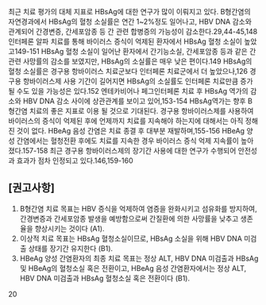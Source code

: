 최근 치료 평가의 대체 지표로 HBsAg에 대한 연구가 많이 이뤄지고 있다. B형간염의 자연경과에서 HBsAg의 혈청 소실률은 연간 1~2%정도 일어나고, HBV DNA 감소와 관계되어 간경변증, 간세포암종 등 간 관련 합병증의 가능성이 감소한다.29,44-45,148 인터페론 알파 치료를 통해 바이러스 증식이 억제된 환자에서 HBsAg 혈청 소실이 높았고149-151 HBsAg 혈청 소실이 일어난 환자에서 간기능소실, 간세포암종 등과 같은 간 관련 사망률의 감소를 보였지만, HBsAg의 소실률은 매우 낮은 편이다.149 HBsAg의 혈청 소실률은 경구용 항바이러스 치료군보다 인터페론 치료군에서 더 높았으나,126 경구용 항바이러스제 사용 기간이 길어지면 HBsAg의 소실률도 인터페론 치료만큼 증가될 수도 있을 가능성은 있다.152 엔테카비어나 페그인터페론 치료 후 HBsAg 역가의 감소와 HBV DNA 감소 사이에 상관관계를 보이고 있어,153-154 HBsAg역가는 향후 B형간염 치료의 좋은 지표로 이용 될 것으로 기대된다.
경구용 항바이러스제를 사용하여 바이러스의 증식이 억제된 후에 언제까지 치료를 지속해야 하는지에 대해서는 아직 정해진 것이 없다. HBeAg 음성 간염은 치료 종결 후 대부분 재발하며,155-156 HBeAg 양성 간염에서는 혈청전환 후에도 치료를 지속한 경우 바이러스 증식 억제 지속률이 높아졌다.157-158 최근 경구용 항바이러스제의 장기간 사용에 대한 연구가 수행되어 안전성과 효과가 점차 인정되고 있다.146,159-160

## [권고사항]
1.  B형간염 치료 목표는 HBV 증식을 억제하여 염증을 완화시키고 섬유화를 방지하여, 간경변증과 간세포암종 발생을 예방함으로써 간질환에 의한 사망률을 낮추고 생존율을 향상시키는 것이다 (A1).
2.  이상적 치료 목표는 HBsAg 혈청소실이므로, HBsAg 소실을 위해 HBV DNA 미검출 상태를 장기간 유지한다 (B1).
3.  HBeAg 양성 간염환자의 최종 치료 목표는 정상 ALT, HBV DNA 미검출과 HBsAg 및 HBeAg의 혈청소실 혹은 전환이고, HBeAg 음성 간염환자에서는 정상 ALT, HBV DNA 미검출과 HBsAg 혈청소실 혹은 전환이다 (B1).

<PAGE>20